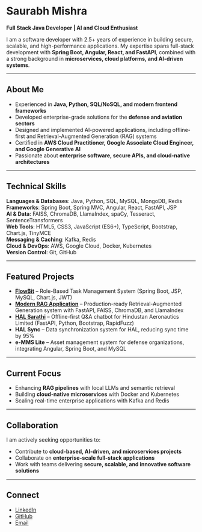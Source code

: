 # Saurabh Mishra  

**Full Stack Java Developer | AI and Cloud Enthusiast**  

I am a software developer with 2.5+ years of experience in building secure, scalable, and high-performance applications. My expertise spans full-stack development with **Spring Boot, Angular, React, and FastAPI**, combined with a strong background in **microservices, cloud platforms, and AI-driven systems**.  

---

## About Me  
- Experienced in **Java, Python, SQL/NoSQL, and modern frontend frameworks**  
- Developed enterprise-grade solutions for the **defense and aviation sectors**  
- Designed and implemented AI-powered applications, including offline-first and Retrieval-Augmented Generation (RAG) systems  
- Certified in **AWS Cloud Practitioner, Google Associate Cloud Engineer, and Google Generative AI**  
- Passionate about **enterprise software, secure APIs, and cloud-native architectures**  

---

## Technical Skills  
**Languages & Databases**: Java, Python, SQL, MySQL, MongoDB, Redis  
**Frameworks**: Spring Boot, Spring MVC, Angular, React, FastAPI, JSP  
**AI & Data**: FAISS, ChromaDB, LlamaIndex, spaCy, Tesseract, SentenceTransformers  
**Web Tools**: HTML5, CSS3, JavaScript (ES6+), TypeScript, Bootstrap, Chart.js, TinyMCE  
**Messaging & Caching**: Kafka, Redis  
**Cloud & DevOps**: AWS, Google Cloud, Docker, Kubernetes  
**Version Control**: Git, GitHub  

---

## Featured Projects  
- **[FlowBit](https://github.com/m-saurabh01/flowbit)** – Role-Based Task Management System (Spring Boot, JSP, MySQL, Chart.js, JWT)  
- **[Modern RAG Application](https://github.com/m-saurabh01/modern-rag-app)** – Production-ready Retrieval-Augmented Generation system with FastAPI, FAISS, ChromaDB, and LlamaIndex  
- **[HAL Sarathi](https://github.com/m-saurabh01/hal-sarathi)** – Offline-first Q&A chatbot for Hindustan Aeronautics Limited (FastAPI, Python, Bootstrap, RapidFuzz)  
- **HAL Sync** – Data synchronization system for HAL, reducing sync time by 95%  
- **e-MMS Lite** – Asset management system for defense organizations, integrating Angular, Spring Boot, and MySQL  

---

## Current Focus  
- Enhancing **RAG pipelines** with local LLMs and semantic retrieval  
- Building **cloud-native microservices** with Docker and Kubernetes  
- Scaling real-time enterprise applications with Kafka and Redis  

---

## Collaboration  
I am actively seeking opportunities to:  
- Contribute to **cloud-based, AI-driven, and microservices projects**  
- Collaborate on **enterprise-scale full-stack applications**  
- Work with teams delivering **secure, scalable, and innovative software solutions**  

---

## Connect  
- [LinkedIn](https://www.linkedin.com/in/msaurabh01)  
- [GitHub](https://github.com/m-saurabh01)  
- [Email](mailto:msaurabh737@gmail.com)
